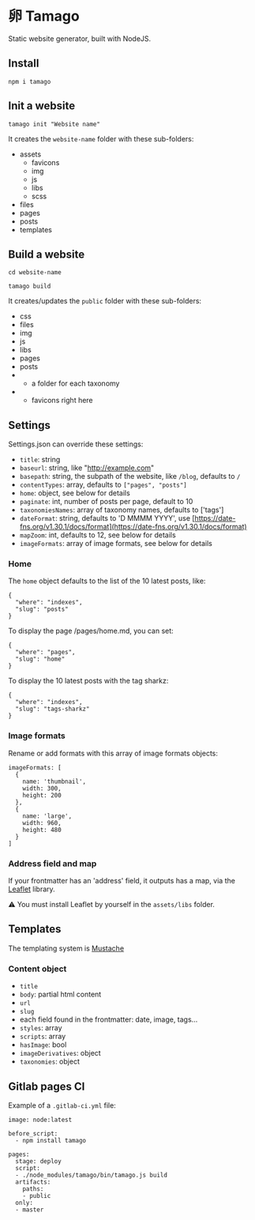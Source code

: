 # 卵 Tamago

Static website generator, built with NodeJS.

## Install

`npm i tamago`

## Init a website

`tamago init "Website name"`

It creates the `website-name` folder with these sub-folders:

- assets
  - favicons
  - img
  - js
  - libs
  - scss
- files
- pages
- posts
- templates

## Build a website

`cd website-name`

`tamago build`

It creates/updates the `public` folder with these sub-folders:

- css
- files
- img
- js
- libs
- pages
- posts
- + a folder for each taxonomy
- + favicons right here

## Settings

Settings.json can override these settings:

- `title`: string
- `baseurl`: string, like "http://example.com"
- `basepath`: string, the subpath of the website, like `/blog`, defaults to `/`
- `contentTypes`: array, defaults to `["pages", "posts"]`
- `home`: object, see below for details
- `paginate`: int, number of posts per page, default to 10
- `taxonomiesNames`: array of taxonomy names, defaults to ['tags']
- `dateFormat`: string, defaults to 'D MMMM YYYY', use [https://date-fns.org/v1.30.1/docs/format](https://date-fns.org/v1.30.1/docs/format)
- `mapZoom`: int, defaults to 12, see below for details
- `imageFormats`: array of image formats, see below for details

### Home

The `home` object defaults to the list of the 10 latest posts, like:

```
{
  "where": "indexes",
  "slug": "posts"
}
```

To display the page /pages/home.md, you can set:

```
{
  "where": "pages",
  "slug": "home"
}
```

To display the 10 latest posts with the tag sharkz:

```
{
  "where": "indexes",
  "slug": "tags-sharkz"
}
```

### Image formats

Rename or add formats with this array of image formats objects:

```
imageFormats: [
  {
    name: 'thumbnail',
    width: 300,
    height: 200
  },
  {
    name: 'large',
    width: 960,
    height: 480
  }
]
```

### Address field and map

If your frontmatter has an 'address' field, it outputs has a map, via the [Leaflet](https://leafletjs.com/) library.

⚠️ You must install Leaflet by yourself in the `assets/libs` folder.

## Templates

The templating system is [Mustache](https://github.com/janl/mustache.js)

### Content object

- `title`
- `body`: partial html content
- `url`
- `slug`
- each field found in the frontmatter: date, image, tags...
- `styles`: array
- `scripts`: array
- `hasImage`: bool
- `imageDerivatives`: object
- `taxonomies`: object

## Gitlab pages CI

Example of a `.gitlab-ci.yml` file:

```
image: node:latest

before_script:
  - npm install tamago

pages:
  stage: deploy
  script:
  - ./node_modules/tamago/bin/tamago.js build
  artifacts:
    paths:
    - public
  only:
  - master
```